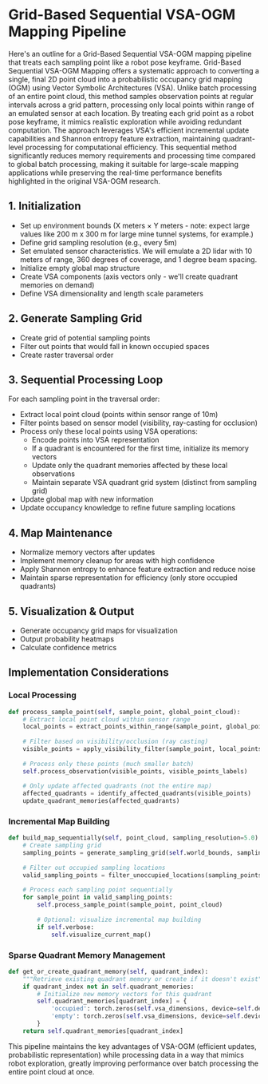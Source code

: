 # Grid-Based Sequential VSA-OGM Mapping Pipeline

Here's an outline for a Grid-Based Sequential VSA-OGM mapping pipeline that treats each sampling point like a robot pose keyframe. Grid-Based Sequential VSA-OGM Mapping offers a systematic approach to converting a single, final 2D point cloud into a probabilistic occupancy grid mapping (OGM) using Vector Symbolic Architectures (VSA). Unlike batch processing of an entire point cloud, this method samples observation points at regular intervals across a grid pattern, processing only local points within range of an emulated sensor at each location. By treating each grid point as a robot pose keyframe, it mimics realistic exploration while avoiding redundant computation. The approach leverages VSA's efficient incremental update capabilities and Shannon entropy feature extraction, maintaining quadrant-level processing for computational efficiency. This sequential method significantly reduces memory requirements and processing time compared to global batch processing, making it suitable for large-scale mapping applications while preserving the real-time performance benefits highlighted in the original VSA-OGM research.

## 1. Initialization
- Set up environment bounds (X meters × Y meters - note: expect large values like 200 m x 300 m for large mine tunnel systems, for example.)
- Define grid sampling resolution (e.g., every 5m)
- Set emulated sensor characteristics. We will emulate a 2D lidar with 10 meters of range, 360 degrees of coverage, and 1 degree beam spacing.
- Initialize empty global map structure
- Create VSA components (axis vectors only - we'll create quadrant memories on demand)
- Define VSA dimensionality and length scale parameters

## 2. Generate Sampling Grid
- Create grid of potential sampling points
- Filter out points that would fall in known occupied spaces
- Create raster traversal order

## 3. Sequential Processing Loop
For each sampling point in the traversal order:
  - Extract local point cloud (points within sensor range of 10m)
  - Filter points based on sensor model (visibility, ray-casting for occlusion)
  - Process only these local points using VSA operations:
    - Encode points into VSA representation
    - If a quadrant is encountered for the first time, initialize its memory vectors
    - Update only the quadrant memories affected by these local observations
    - Maintain separate VSA quadrant grid system (distinct from sampling grid)
  - Update global map with new information
  - Update occupancy knowledge to refine future sampling locations

## 4. Map Maintenance
- Normalize memory vectors after updates
- Implement memory cleanup for areas with high confidence
- Apply Shannon entropy to enhance feature extraction and reduce noise
- Maintain sparse representation for efficiency (only store occupied quadrants)

## 5. Visualization & Output
- Generate occupancy grid maps for visualization
- Output probability heatmaps
- Calculate confidence metrics

## Implementation Considerations

### Local Processing
```python
def process_sample_point(self, sample_point, global_point_cloud):
    # Extract local point cloud within sensor range
    local_points = extract_points_within_range(sample_point, global_point_cloud, self.sensor_range)
    
    # Filter based on visibility/occlusion (ray casting)
    visible_points = apply_visibility_filter(sample_point, local_points)
    
    # Process only these points (much smaller batch)
    self.process_observation(visible_points, visible_points_labels)
    
    # Only update affected quadrants (not the entire map)
    affected_quadrants = identify_affected_quadrants(visible_points)
    update_quadrant_memories(affected_quadrants)
```

### Incremental Map Building
```python
def build_map_sequentially(self, point_cloud, sampling_resolution=5.0):
    # Create sampling grid
    sampling_points = generate_sampling_grid(self.world_bounds, sampling_resolution)
    
    # Filter out occupied sampling locations
    valid_sampling_points = filter_unoccupied_locations(sampling_points, self.current_map)
    
    # Process each sampling point sequentially
    for sample_point in valid_sampling_points:
        self.process_sample_point(sample_point, point_cloud)
        
        # Optional: visualize incremental map building
        if self.verbose:
            self.visualize_current_map()
```

### Sparse Quadrant Memory Management
```python
def get_or_create_quadrant_memory(self, quadrant_index):
    """Retrieve existing quadrant memory or create if it doesn't exist"""
    if quadrant_index not in self.quadrant_memories:
        # Initialize new memory vectors for this quadrant
        self.quadrant_memories[quadrant_index] = {
            'occupied': torch.zeros(self.vsa_dimensions, device=self.device),
            'empty': torch.zeros(self.vsa_dimensions, device=self.device)
        }
    return self.quadrant_memories[quadrant_index]
```

This pipeline maintains the key advantages of VSA-OGM (efficient updates, probabilistic representation) while processing data in a way that mimics robot exploration, greatly improving performance over batch processing the entire point cloud at once.